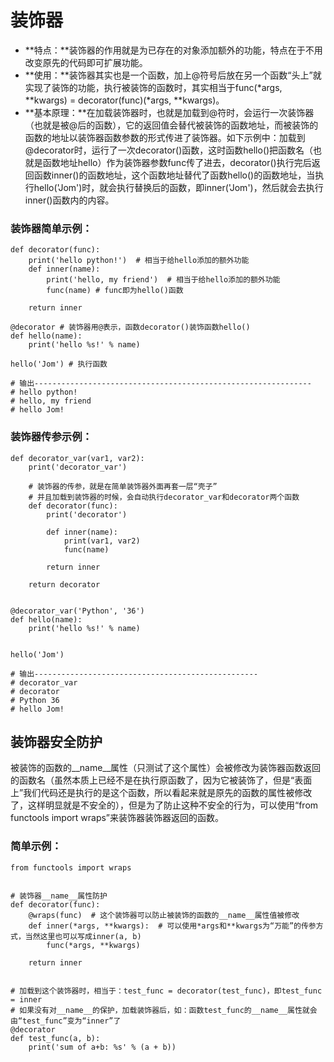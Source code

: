 # 装饰器

* **特点：**装饰器的作用就是为已存在的对象添加额外的功能，特点在于不用改变原先的代码即可扩展功能。
* **使用：**装饰器其实也是一个函数，加上@符号后放在另一个函数“头上”就实现了装饰的功能，执行被装饰的函数时，其实相当于func\(\*args, \*\*kwargs\) = decorator\(func\)\(\*args, \*\*kwargs\)。
* **基本原理：**在加载装饰器时，也就是加载到@符时，会运行一次装饰器（也就是被@后的函数），它的返回值会替代被装饰的函数地址，而被装饰的函数的地址以装饰器函数参数的形式传进了装饰器。如下示例中：加载到@decorator时，运行了一次decorator\(\)函数，这时函数hello\(\)把函数名（也就是函数地址hello）作为装饰器参数func传了进去，decorator\(\)执行完后返回函数inner\(\)的函数地址，这个函数地址替代了函数hello\(\)的函数地址，当执行hello\('Jom'\)时，就会执行替换后的函数，即inner\('Jom'\)，然后就会去执行inner\(\)函数内的内容。

### **装饰器简单示例：**

```text
def decorator(func):
    print('hello python!')  # 相当于给hello添加的额外功能
    def inner(name):
        print('hello, my friend')  # 相当于给hello添加的额外功能
        func(name) # func即为hello()函数

    return inner

@decorator # 装饰器用@表示，函数decorator()装饰函数hello()
def hello(name):
    print('hello %s!' % name)

hello('Jom') # 执行函数

# 输出--------------------------------------------------------------
# hello python!
# hello, my friend
# hello Jom!
```

### **装饰器传参示例：**

```text
def decorator_var(var1, var2):
    print('decorator_var')

    # 装饰器的传参，就是在简单装饰器外面再套一层“壳子”
    # 并且加载到装饰器的时候，会自动执行decorator_var和decorator两个函数
    def decorator(func):
        print('decorator')

        def inner(name):
            print(var1, var2)
            func(name)

        return inner

    return decorator


@decorator_var('Python', '36')
def hello(name):
    print('hello %s!' % name)


hello('Jom')

# 输出--------------------------------------------------
# decorator_var
# decorator
# Python 36
# hello Jom!
```

## 装饰器安全防护

被装饰的函数的\_\_name\_\_属性（只测试了这个属性）会被修改为装饰器函数返回的函数名（虽然本质上已经不是在执行原函数了，因为它被装饰了，但是“表面上”我们代码还是执行的是这个函数，所以看起来就是原先的函数的属性被修改了，这样明显就是不安全的），但是为了防止这种不安全的行为，可以使用“from functools import wraps”来装饰器装饰器返回的函数。

### 简单示例：

```text
from functools import wraps


# 装饰器__name__属性防护
def decorator(func):
    @wraps(func)  # 这个装饰器可以防止被装饰的函数的__name__属性值被修改
    def inner(*args, **kwargs):  # 可以使用*args和**kwargs为“万能”的传参方式，当然这里也可以写成inner(a, b)
        func(*args, **kwargs)

    return inner


# 加载到这个装饰器时，相当于：test_func = decorator(test_func)，即test_func = inner
# 如果没有对__name__的保护，加载装饰器后，如：函数test_func的__name__属性就会由“test_func”变为“inner”了
@decorator
def test_func(a, b):
    print('sum of a+b: %s' % (a + b))
```

